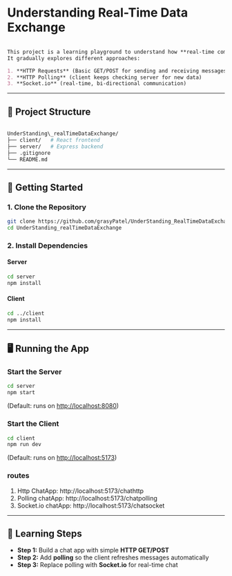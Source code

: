 


# Understanding Real-Time Data Exchange
```markdown

This project is a learning playground to understand how **real-time communication** works on the web.  
It gradually explores different approaches:

1. **HTTP Requests** (Basic GET/POST for sending and receiving messages)
2. **HTTP Polling** (client keeps checking server for new data)
3. **Socket.io** (real-time, bi-directional communication)


```
---

## 📂 Project Structure


```bash

UnderStanding\_realTimeDataExchange/
├── client/   # React frontend
├── server/   # Express backend
├── .gitignore
└── README.md

````

---

## 🚀 Getting Started

### 1. Clone the Repository
```bash
git clone https://github.com/grasyPatel/UnderStanding_RealTimeDataExchange.git
cd UnderStanding_realTimeDataExchange
````

### 2. Install Dependencies

#### Server

```bash
cd server
npm install
```

#### Client

```bash
cd ../client
npm install
```

---

## 🖥️ Running the App

### Start the Server

```bash
cd server
npm start
```

(Default: runs on [http://localhost:8080](http://localhost:8080))

### Start the Client

```bash
cd client
npm run dev
```

(Default: runs on [http://localhost:5173](http://localhost:5173))

### routes
1. Http ChatApp: http://localhost:5173/chathttp
2. Polling chatApp: http://localhost:5173/chatpolling
3. Socket.io chatApp: http://localhost:5173/chatsocket 

---

## 🧩 Learning Steps

* **Step 1:** Build a chat app with simple **HTTP GET/POST**
* **Step 2:** Add **polling** so the client refreshes messages automatically
* **Step 3:** Replace polling with **Socket.io** for real-time chat

